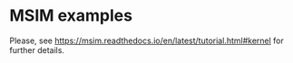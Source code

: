 # MSIM examples

Please, see <https://msim.readthedocs.io/en/latest/tutorial.html#kernel> for further details.
